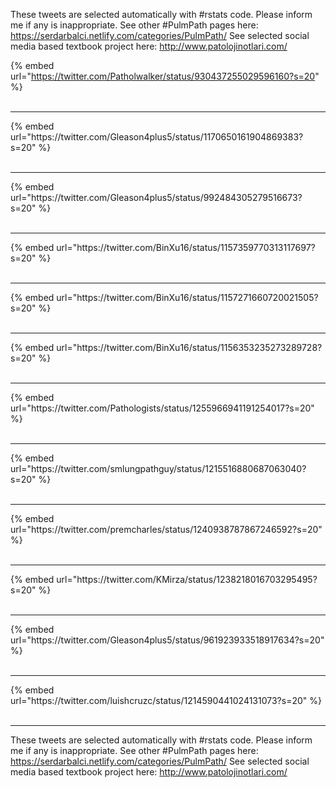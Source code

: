

These tweets are selected automatically with #rstats code. Please inform me if any is inappropriate.
See other #PulmPath pages here: https://serdarbalci.netlify.com/categories/PulmPath/ 
See selected social media based textbook project here: http://www.patolojinotlari.com/

{% embed url="https://twitter.com/Patholwalker/status/930437255029596160?s=20" %}<br>
<br>
<hr>
{% embed url="https://twitter.com/Gleason4plus5/status/1170650161904869383?s=20" %}<br>
<br>
<hr>
{% embed url="https://twitter.com/Gleason4plus5/status/992484305279516673?s=20" %}<br>
<br>
<hr>
{% embed url="https://twitter.com/BinXu16/status/1157359770313117697?s=20" %}<br>
<br>
<hr>
{% embed url="https://twitter.com/BinXu16/status/1157271660720021505?s=20" %}<br>
<br>
<hr>
{% embed url="https://twitter.com/BinXu16/status/1156353235273289728?s=20" %}<br>
<br>
<hr>
{% embed url="https://twitter.com/Pathologists/status/1255966941191254017?s=20" %}<br>
<br>
<hr>
{% embed url="https://twitter.com/smlungpathguy/status/1215516880687063040?s=20" %}<br>
<br>
<hr>
{% embed url="https://twitter.com/premcharles/status/1240938787867246592?s=20" %}<br>
<br>
<hr>
{% embed url="https://twitter.com/KMirza/status/1238218016703295495?s=20" %}<br>
<br>
<hr>
{% embed url="https://twitter.com/Gleason4plus5/status/961923933518917634?s=20" %}<br>
<br>
<hr>
{% embed url="https://twitter.com/luishcruzc/status/1214590441024131073?s=20" %}<br>
<br>
<hr>


These tweets are selected automatically with #rstats code. Please inform me if any is inappropriate.
See other #PulmPath pages here: https://serdarbalci.netlify.com/categories/PulmPath/ 
See selected social media based textbook project here: http://www.patolojinotlari.com/
